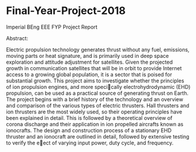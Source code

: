 # Final-Year-Project-2018
Imperial BEng EEE FYP Project Report

Abstract:

Electric propulsion technology generates thrust without any fuel, emissions, moving parts or heat
signature, and is primarily used in deep space exploration and attitude adjustment for satellites.
Given the projected growth in communication satellites that will be in orbit to provide Internet
access to a growing global population, it is a sector that is poised for substantial growth. This
project aims to investigate whether the principles of ion propulsion engines, and more specically
electrohydrodynamic (EHD) propulsion, can be used as a practical source of generating thrust on
Earth. The project begins with a brief history of the technology and an overview and comparison
of the various types of electric thrusters. Hall thrusters and ion thrusters are the most widely
used, so their operating principles have been explained in detail. This is followed by a theoretical
overview of corona discharge and their application in ion propelled aircrafts known as ionocrafts.
The design and construction process of a stationary EHD thruster and an ionocraft are outlined
in detail, followed by extensive testing to verify the eect of varying input power, duty cycle, and
frequency.

